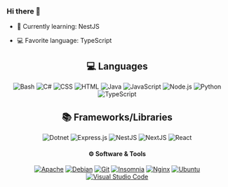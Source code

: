 ### Hi there 👋

<!--
**bllexx/bllexx** is a ✨ _special_ ✨ repository because its `README.md` (this file) appears on your GitHub profile.

Here are some ideas to get you started:

- 🔭 I’m currently working on ...
- 🌱 I’m currently learning ...
- 👯 I’m looking to collaborate on ...
- 🤔 I’m looking for help with ...
- 💬 Ask me about ...
- 📫 How to reach me: ...
- 😄 Pronouns: ...
- ⚡ Fun fact: ...
-->
 <!--- - 🎲 My name is: Blex -->
- 🌱 Currently learning: NestJS
<!--- ⚡ I'm: . years old -->
- 💻 Favorite language: TypeScript

<!--- 🔭 I’m currently working on ...
- 👯 I’m looking to collaborate on ...
- 🤔 I’m looking for help with ...
- 💬 Ask me about ...
- 📫 How to reach me: ...
- 😄 Pronouns: ...
- ⚡ Fun fact: ...
-->

<h2 align="center"> 💻 Languages </h2>
<p align="center">
<img alt="Bash" src="https://img.shields.io/badge/Bash-121011.svg?logo=gnu-bash&logoColor=white">
<img alt="C#" src="https://custom-icon-badges.demolab.com/badge/C%23-68217A.svg?logo=cs2&logoColor=white">
<img alt="CSS" src="https://img.shields.io/badge/CSS-1572B6.svg?logo=css3&logoColor=white">
<img alt="HTML" src="https://img.shields.io/badge/HTML-E34F26.svg?logo=html5&logoColor=white">
<img alt="Java" src="https://custom-icon-badges.demolab.com/badge/Java-007396.svg?logo=java&logoColor=white">
<img alt="JavaScript" src="https://img.shields.io/badge/JavaScript-F7DF1E.svg?logo=javascript&logoColor=black">
<img alt="Node.js" src="https://img.shields.io/badge/Node.js-43853D.svg?logo=node.js&logoColor=white">
<img alt="Python" src="https://img.shields.io/badge/Python-14354C.svg?logo=python&logoColor=white">
<img alt="TypeScript" src="https://img.shields.io/badge/TypeScript-007ACC.svg?logo=typescript&logoColor=white">
</p>

<h2 align="center"> 📚 Frameworks/Libraries </h2>
<p align="center">
<img alt="Dotnet" src="https://img.shields.io/badge/Dotnet-512BD4.svg?logo=dotnet&logoColor=white">
<img alt="Express.js" src="https://img.shields.io/badge/Express-404d59.svg?logo=express&logoColor=white">
<img alt="NestJS" src="https://img.shields.io/badge/NestJS-E0234E.svg?logo=nestjs&logoColor=white">
<img alt="NextJS" src="https://img.shields.io/badge/NextJS-000000.svg?logo=nextdotjs&logoColor=white">
<img alt="React" src="https://img.shields.io/badge/React-61DAFB.svg?logo=react&logoColor=black">
</p>

<h4 align="center">⚙ Software & Tools</h4>
<p align="center">
<a href="#"><img alt="Apache" src="https://img.shields.io/badge/Apache-D22128.svg?logo=apache&logoColor=white"></a>
<a href="#"><img alt="Debian" src="https://img.shields.io/badge/Debian-A81D33.svg?logo=debian&logoColor=white"></a>
<a href="#"><img alt="Git" src="https://img.shields.io/badge/Git-F05033.svg?logo=git&logoColor=white"></a>
<a href="#"><img alt="Insomnia" src="https://img.shields.io/badge/Insomnia-4000BF.svg?logo=insomnia&logoColor=white"></a>
<a href="#"><img alt="Nginx" src="https://img.shields.io/badge/Nginx-009639.svg?logo=nginx&logoColor=white"></a>
<a href="#"><img alt="Ubuntu" src="https://img.shields.io/badge/Ubuntu-E95420.svg?logo=ubuntu&logoColor=white"></a>
<a href="#"><img alt="Visual Studio Code" src="https://img.shields.io/badge/Visual%20Studio%20Code-0078d7.svg?logo=visual-studio-code&logoColor=white"></a>
</p>
